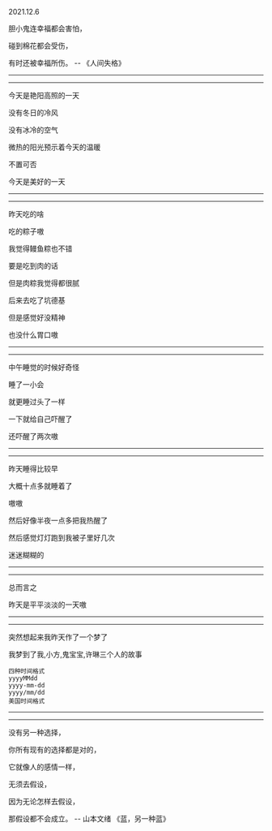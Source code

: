 2021.12.6

胆小鬼连幸福都会害怕，

碰到棉花都会受伤，

有时还被幸福所伤。 --  《人间失格》

------

----------

今天是艳阳高照的一天

没有冬日的冷风

没有冰冷的空气

微热的阳光预示着今天的温暖

不置可否

今天是美好的一天

---------

---------

昨天吃的啥

吃的粽子嗷

我觉得鳗鱼粽也不错

要是吃到肉的话

但是肉粽我觉得都很腻

后来去吃了坑德基

但是感觉好没精神

也没什么胃口嗷

---------

----------

中午睡觉的时候好奇怪

睡了一小会

就更睡过头了一样

一下就给自己吓醒了

还吓醒了两次嗷

------

-------



昨天睡得比较早

大概十点多就睡着了

嗷嗷

然后好像半夜一点多把我热醒了

然后感觉灯灯跑到我被子里好几次

迷迷糊糊的

-----

-------

总而言之

昨天是平平淡淡的一天嗷



---

------

突然想起来我昨天作了一个梦了

我梦到了我,小方,鬼宝宝,许琳三个人的故事

```
四种时间格式
yyyyMMdd
yyyy-mm-dd
yyyy/mm/dd
美国时间格式
```





-------

------

没有另一种选择，

你所有现有的选择都是对的，

它就像人的感情一样，

无须去假设，

因为无论怎样去假设，

那假设都不会成立。 -- 山本文绪 《蓝，另一种蓝》

